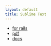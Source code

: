 ```yaml
---
layout: default
title: Sublime Text
---
```


* [for rails](http://www.icicletech.com/cheat-sheets/sublime-cheat-sheet-for-ruby-and-ruby-on-rails)
* [pdf](http://cdn2.icicletech.com/media/sublime-editor-cheatsheet-ruby-on-rails.pdf)
* [docs](http://docs.sublimetext.info/en/sublime-text-3/file_management/file_management.html)